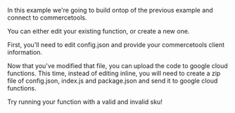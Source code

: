 In this example we're going to build ontop of the previous example and connect to commercetools.

You can either edit your existing function, or create a new one.

First, you'll need to edit config.json and provide your commercetools client information.

Now that you've modified that file, you can upload the code to google cloud functions.
This time, instead of editing inline, you will need to create a zip file of config.json, index.js and package.json and send it to google cloud functions.

Try running your function with a valid and invalid sku!
